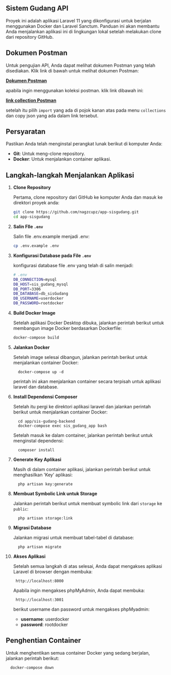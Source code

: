 ## Sistem Gudang API

Proyek ini adalah aplikasi Laravel 11 yang dikonfigurasi untuk berjalan menggunakan Docker dan Laravel Sanctum. Panduan ini akan membantu Anda menjalankan aplikasi ini di lingkungan lokal setelah melakukan clone dari repository GitHub.

## Dokumen Postman

Untuk pengujian API, Anda dapat melihat dokumen Postman yang telah disediakan. Klik link di bawah untuk melihat dokumen Postman:

[**Dokumen Postman**](https://documenter.getpostman.com/view/17405806/2sA3sAioRL)

apabila ingin menggunakan koleksi postman. klik link dibawah ini:

[**link collection Postman**](https://api.postman.com/collections/17405806-100f097b-b36d-424a-91c1-65633ad716f4?access_key=PMAT-01J5TB8MC4MEZZ6T6R5YBCQKXS)

setelah itu pilih `import` yang ada di pojok kanan atas pada menu `collections` dan copy json yang ada dalam link tersebut. 

## Persyaratan

Pastikan Anda telah menginstal perangkat lunak berikut di komputer Anda:

- **Git**: Untuk meng-clone repository.
- **Docker**: Untuk menjalankan container aplikasi.

## Langkah-langkah Menjalankan Aplikasi

1. **Clone Repository**

   Pertama, clone repository dari GitHub ke komputer Anda dan masuk ke direktori proyek anda:

    ```bash
   git clone https://github.com/nagzcupz/app-sisgudang.git
   cd app-sisgudang

2. **Salin FIle `.env`**

   Salin file .env.example menjadi .env:

    ```bash
   cp .env.example .env

3. **Konfigurasi Database pada File `.env`**

   konfigurasi database file .env yang telah di salin menjadi:

    ```bash
   # .env
   DB_CONNECTION=mysql
   DB_HOST=sis_gudang_mysql
   DB_PORT=3306
   DB_DATABASE=db_sisGudang
   DB_USERNAME=userdocker
   DB_PASSWORD=rootdocker

4. **Build Docker Image**
   
   Setelah aplikasi Docker Desktop dibuka, jalankan perintah berikut untuk membangun image Docker berdasarkan Dockerfile:

    ```bash
   docker-compose build

5. **Jalankan Docker**
   
   Setelah image selesai dibangun, jalankan perintah berikut untuk menjalankan container Docker:
   
         docker-compose up -d
   
   perintah ini akan menjalankan container secara terpisah untuk aplikasi laravel dan database.

6. **Install Dependensi Composer**
   
   Setelah itu pergi ke direktori aplikasi laravel dan jalankan perintah berikut untuk menjalankan container Docker:
   
         cd app/sis-gudang-backend
         docker-compose exec sis_gudang_app bash
   
   Setelah masuk ke dalam container, jalankan perintah berikut untuk menginstal dependensi:

         composer install

7. **Generate Key Aplikasi**
   
   Masih di dalam container aplikasi, jalankan perintah berikut untuk menghasilkan 'Key' aplikasi:
   
         php artisan key:generate
   
8. **Membuat Symbolic Link untuk Storage**

   Jalankan perintah berikut untuk membuat symbolic link dari `storage` ke `public`:

         php artisan storage:link

9. **Migrasi Database**
   
   Jalankan migrasi untuk membuat tabel-tabel di database:
   
         php artisan migrate

10. **Akses Aplikasi**

    Setelah semua langkah di atas selesai, Anda dapat mengakses aplikasi Laravel di browser dengan membuka:
   
         http://localhost:8000

    Apabila ingin mengakses phpMyAdmin, Anda dapat membuka:

         http://localhost:3001

    berikut username dan password untuk mengakses phpMyadmin:
    
      - **username**: userdocker
      - **password**: rootdocker
   
## Penghentian Container

Untuk menghentikan semua container Docker yang sedang berjalan, jalankan perintah berikut:

      docker-compose down

